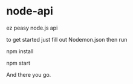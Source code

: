 # node-api
ez peasy node.js api

to get started just fill out Nodemon.json
then run 

npm install

npm start

And there you go.
